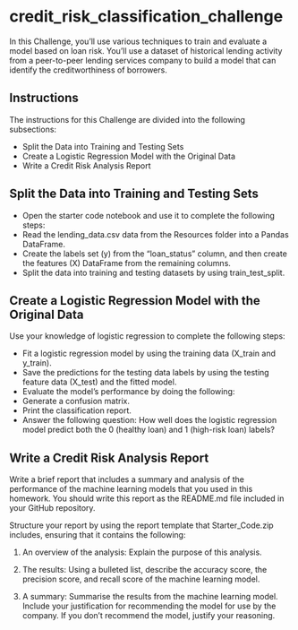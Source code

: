 # credit_risk_classification_challenge

In this Challenge, you’ll use various techniques to train and evaluate a model based on loan risk. You’ll use a dataset of historical lending activity from a peer-to-peer lending services company to build a model that can identify the creditworthiness of borrowers.

## Instructions
The instructions for this Challenge are divided into the following subsections:
- Split the Data into Training and Testing Sets
- Create a Logistic Regression Model with the Original Data
- Write a Credit Risk Analysis Report

## Split the Data into Training and Testing Sets
- Open the starter code notebook and use it to complete the following steps:
- Read the lending_data.csv data from the Resources folder into a Pandas DataFrame.
- Create the labels set (y) from the “loan_status” column, and then create the features (X) DataFrame from the remaining columns.
- Split the data into training and testing datasets by using train_test_split.

## Create a Logistic Regression Model with the Original Data
Use your knowledge of logistic regression to complete the following steps:
- Fit a logistic regression model by using the training data (X_train and y_train).
- Save the predictions for the testing data labels by using the testing feature data (X_test) and the fitted model.
- Evaluate the model’s performance by doing the following:
- Generate a confusion matrix.
- Print the classification report.
- Answer the following question: How well does the logistic regression model predict both the 0 (healthy loan) and 1 (high-risk loan) labels?

## Write a Credit Risk Analysis Report
Write a brief report that includes a summary and analysis of the performance of the machine learning models that you used in this homework. You should write this report as the README.md file included in your GitHub repository.

Structure your report by using the report template that Starter_Code.zip includes, ensuring that it contains the following:

1. An overview of the analysis: Explain the purpose of this analysis.

2. The results: Using a bulleted list, describe the accuracy score, the precision score, and recall score of the machine learning model.

3. A summary: Summarise the results from the machine learning model. Include your justification for recommending the model for use by the company. If you don’t recommend the model, justify your reasoning.
